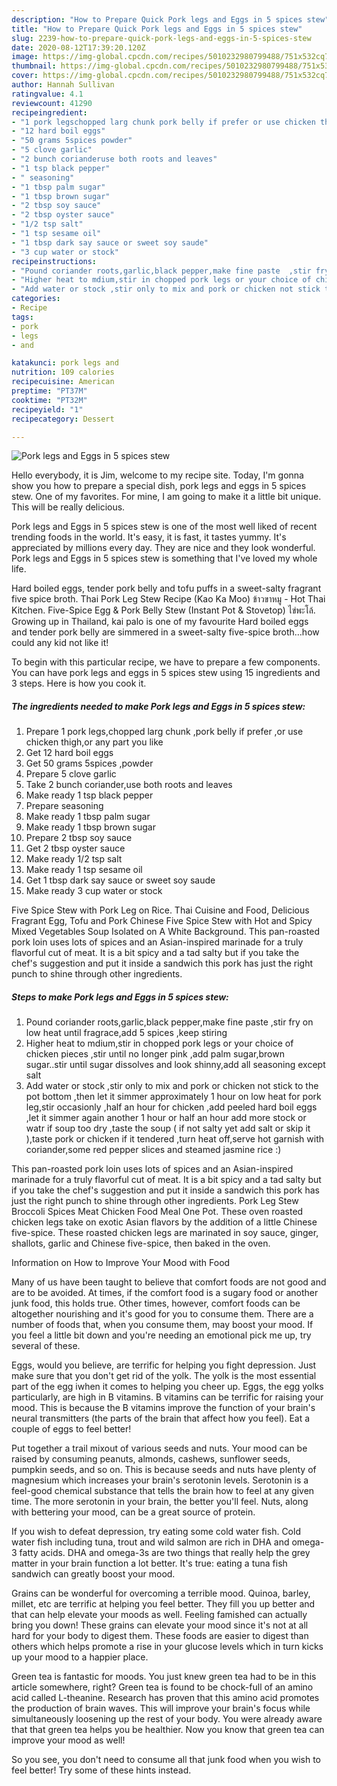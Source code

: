 ```yaml
---
description: "How to Prepare Quick Pork legs and Eggs in 5 spices stew"
title: "How to Prepare Quick Pork legs and Eggs in 5 spices stew"
slug: 2239-how-to-prepare-quick-pork-legs-and-eggs-in-5-spices-stew
date: 2020-08-12T17:39:20.120Z
image: https://img-global.cpcdn.com/recipes/5010232980799488/751x532cq70/pork-legs-and-eggs-in-5-spices-stew-recipe-main-photo.jpg
thumbnail: https://img-global.cpcdn.com/recipes/5010232980799488/751x532cq70/pork-legs-and-eggs-in-5-spices-stew-recipe-main-photo.jpg
cover: https://img-global.cpcdn.com/recipes/5010232980799488/751x532cq70/pork-legs-and-eggs-in-5-spices-stew-recipe-main-photo.jpg
author: Hannah Sullivan
ratingvalue: 4.1
reviewcount: 41290
recipeingredient:
- "1 pork legschopped larg chunk pork belly if prefer or use chicken thighor any part you like"
- "12 hard boil eggs"
- "50 grams 5spices powder"
- "5 clove garlic"
- "2 bunch corianderuse both roots and leaves"
- "1 tsp black pepper"
- " seasoning"
- "1 tbsp palm sugar"
- "1 tbsp brown sugar"
- "2 tbsp soy sauce"
- "2 tbsp oyster sauce"
- "1/2 tsp salt"
- "1 tsp sesame oil"
- "1 tbsp dark say sauce or sweet soy saude"
- "3 cup water or stock"
recipeinstructions:
- "Pound coriander roots,garlic,black pepper,make fine paste  ,stir fry on low heat until fragrace,add 5 spices ,keep stiring"
- "Higher heat to mdium,stir in chopped pork legs or your choice of chicken pieces ,stir until no longer pink ,add palm sugar,brown sugar..stir until sugar dissolves and look shinny,add all seasoning except salt"
- "Add water or stock ,stir only to mix and pork or chicken not stick to the pot bottom ,then let it simmer approximately 1 hour on low heat for pork leg,stir occasionly  ,half an hour for chicken ,add peeled hard boil eggs ,let it simmer again another 1 hour or half an hour add more stock or watr if soup too dry ,taste the soup ( if not salty yet add salt or skip it ),taste pork or chicken if it tendered ,turn heat off,serve hot garnish with coriander,some red pepper slices and steamed jasmine rice :)"
categories:
- Recipe
tags:
- pork
- legs
- and

katakunci: pork legs and 
nutrition: 109 calories
recipecuisine: American
preptime: "PT37M"
cooktime: "PT32M"
recipeyield: "1"
recipecategory: Dessert

---
```



![Pork legs and Eggs in 5 spices stew](https://img-global.cpcdn.com/recipes/5010232980799488/751x532cq70/pork-legs-and-eggs-in-5-spices-stew-recipe-main-photo.jpg)

Hello everybody, it is Jim, welcome to my recipe site. Today, I'm gonna show you how to prepare a special dish, pork legs and eggs in 5 spices stew. One of my favorites. For mine, I am going to make it a little bit unique. This will be really delicious.

Pork legs and Eggs in 5 spices stew is one of the most well liked of recent trending foods in the world. It's easy, it is fast, it tastes yummy. It's appreciated by millions every day. They are nice and they look wonderful. Pork legs and Eggs in 5 spices stew is something that I've loved my whole life.

Hard boiled eggs, tender pork belly and tofu puffs in a sweet-salty fragrant five spice broth. Thai Pork Leg Stew Recipe (Kao Ka Moo) ข้าวขาหมู - Hot Thai Kitchen. Five-Spice Egg &amp; Pork Belly Stew (Instant Pot &amp; Stovetop) ไข่พะโล้. Growing up in Thailand, kai palo is one of my favourite Hard boiled eggs and tender pork belly are simmered in a sweet-salty five-spice broth…how could any kid not like it!


To begin with this particular recipe, we have to prepare a few components. You can have pork legs and eggs in 5 spices stew using 15 ingredients and 3 steps. Here is how you cook it.

<!--inarticleads1-->

##### The ingredients needed to make Pork legs and Eggs in 5 spices stew:

1. Prepare 1 pork legs,chopped larg chunk ,pork belly if prefer ,or use chicken thigh,or any part you like
1. Get 12 hard boil eggs
1. Get 50 grams 5spices ,powder
1. Prepare 5 clove garlic
1. Take 2 bunch coriander,use both roots and leaves
1. Make ready 1 tsp black pepper
1. Prepare  seasoning
1. Make ready 1 tbsp palm sugar
1. Make ready 1 tbsp brown sugar
1. Prepare 2 tbsp soy sauce
1. Get 2 tbsp oyster sauce
1. Make ready 1/2 tsp salt
1. Make ready 1 tsp sesame oil
1. Get 1 tbsp dark say sauce or sweet soy saude
1. Make ready 3 cup water or stock


Five Spice Stew with Pork Leg on Rice. Thai Cuisine and Food, Delicious Fragrant Egg, Tofu and Pork Chinese Five Spice Stew with Hot and Spicy Mixed Vegetables Soup Isolated on A White Background. This pan-roasted pork loin uses lots of spices and an Asian-inspired marinade for a truly flavorful cut of meat. It is a bit spicy and a tad salty but if you take the chef&#39;s suggestion and put it inside a sandwich this pork has just the right punch to shine through other ingredients. 

<!--inarticleads2-->

##### Steps to make Pork legs and Eggs in 5 spices stew:

1. Pound coriander roots,garlic,black pepper,make fine paste  ,stir fry on low heat until fragrace,add 5 spices ,keep stiring
1. Higher heat to mdium,stir in chopped pork legs or your choice of chicken pieces ,stir until no longer pink ,add palm sugar,brown sugar..stir until sugar dissolves and look shinny,add all seasoning except salt
1. Add water or stock ,stir only to mix and pork or chicken not stick to the pot bottom ,then let it simmer approximately 1 hour on low heat for pork leg,stir occasionly  ,half an hour for chicken ,add peeled hard boil eggs ,let it simmer again another 1 hour or half an hour add more stock or watr if soup too dry ,taste the soup ( if not salty yet add salt or skip it ),taste pork or chicken if it tendered ,turn heat off,serve hot garnish with coriander,some red pepper slices and steamed jasmine rice :)


This pan-roasted pork loin uses lots of spices and an Asian-inspired marinade for a truly flavorful cut of meat. It is a bit spicy and a tad salty but if you take the chef&#39;s suggestion and put it inside a sandwich this pork has just the right punch to shine through other ingredients. Pork Leg Stew Broccoli Spices Meat Chicken Food Meal One Pot. These oven roasted chicken legs take on exotic Asian flavors by the addition of a little Chinese five-spice. These roasted chicken legs are marinated in soy sauce, ginger, shallots, garlic and Chinese five-spice, then baked in the oven. 

Information on How to Improve Your Mood with Food


Many of us have been taught to believe that comfort foods are not good and are to be avoided. At times, if the comfort food is a sugary food or another junk food, this holds true. Other times, however, comfort foods can be altogether nourishing and it's good for you to consume them. There are a number of foods that, when you consume them, may boost your mood. If you feel a little bit down and you're needing an emotional pick me up, try several of these.

Eggs, would you believe, are terrific for helping you fight depression. Just make sure that you don't get rid of the yolk. The yolk is the most essential part of the egg iwhen it comes to helping you cheer up. Eggs, the egg yolks particularly, are high in B vitamins. B vitamins can be terrific for raising your mood. This is because the B vitamins improve the function of your brain's neural transmitters (the parts of the brain that affect how you feel). Eat a couple of eggs to feel better!

Put together a trail mixout of various seeds and nuts. Your mood can be raised by consuming peanuts, almonds, cashews, sunflower seeds, pumpkin seeds, and so on. This is because seeds and nuts have plenty of magnesium which increases your brain's serotonin levels. Serotonin is a feel-good chemical substance that tells the brain how to feel at any given time. The more serotonin in your brain, the better you'll feel. Nuts, along with bettering your mood, can be a great source of protein.

If you wish to defeat depression, try eating some cold water fish. Cold water fish including tuna, trout and wild salmon are rich in DHA and omega-3 fatty acids. DHA and omega-3s are two things that really help the grey matter in your brain function a lot better. It's true: eating a tuna fish sandwich can greatly boost your mood. 

Grains can be wonderful for overcoming a terrible mood. Quinoa, barley, millet, etc are terrific at helping you feel better. They fill you up better and that can help elevate your moods as well. Feeling famished can actually bring you down! These grains can elevate your mood since it's not at all hard for your body to digest them. These foods are easier to digest than others which helps promote a rise in your glucose levels which in turn kicks up your mood to a happier place.

Green tea is fantastic for moods. You just knew green tea had to be in this article somewhere, right? Green tea is found to be chock-full of an amino acid called L-theanine. Research has proven that this amino acid promotes the production of brain waves. This will improve your brain's focus while simultaneously loosening up the rest of your body. You were already aware that that green tea helps you be healthier. Now you know that green tea can improve your mood as well!

So you see, you don't need to consume all that junk food when you wish to feel better! Try  some  of  these  hints  instead.

